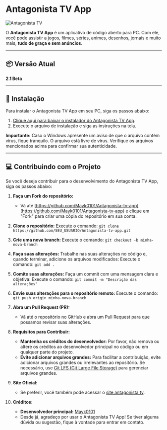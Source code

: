 # Antagonista TV App

![Antagonista TV](https://ik.imagekit.io/2cs1xx8pd/ant%201.gif?updatedAt=1730913415231)

O **Antagonista TV App** é um aplicativo de código aberto para PC. Com ele, você pode assistir a jogos, filmes, séries, animes, desenhos, jornais e muito mais, **tudo de graça e sem anúncios**.

---

## 📦 Versão Atual
**2.1 Beta**

---

## 🚀 Instalação

Para instalar o Antagonista TV App em seu PC, siga os passos abaixo:

1. [Clique aqui para baixar o instalador do Antagonista TV App](https://www.mediafire.com/file/10p4aof9n8n0lu1/Antagonista_TV_Setup_2.1_BETA.exe/file).
2. Execute o arquivo de instalação e siga as instruções na tela.

**Importante:** Caso o Windows apresente um aviso de que o arquivo contém vírus, fique tranquilo. O arquivo está livre de vírus. Verifique os arquivos mencionados acima para confirmar sua autenticidade.

---

## 💻 Contribuindo com o Projeto

Se você deseja contribuir para o desenvolvimento do Antagonista TV App, siga os passos abaixo:

1. **Faça um Fork do repositório:**
   - Vá até [https://github.com/Mayk0101/Antagonista-tv-app](https://github.com/Mayk0101/Antagonista-tv-app) e clique em "Fork" para criar uma cópia do repositório em sua conta.

2. **Clone o repositório:**
   Execute o comando: `git clone https://github.com/SEU_USUARIO/Antagonista-tv-app.git`

3. **Crie uma nova branch:**
   Execute o comando: `git checkout -b minha-nova-branch`

4. **Faça suas alterações:**
   Trabalhe nas suas alterações no código e, quando terminar, adicione os arquivos modificados:
   Execute o comando: `git add .`

5. **Comite suas alterações:**
   Faça um commit com uma mensagem clara e objetiva:
   Execute o comando: `git commit -m "Descrição das alterações"`

6. **Envie suas alterações para o repositório remoto:**
   Execute o comando: `git push origin minha-nova-branch`

7. **Abra um Pull Request (PR):**
   - Vá até o repositório no GitHub e abra um Pull Request para que possamos revisar suas alterações.

8. **Requisitos para Contribuir:**
   - **Mantenha os créditos do desenvolvedor:** Por favor, não remova ou altere os créditos ao desenvolvedor principal no código ou em qualquer parte do projeto.
   - **Evite adicionar arquivos grandes:** Para facilitar a contribuição, evite adicionar arquivos grandes ou irrelevantes ao repositório. Se necessário, use [Git LFS (Git Large File Storage)](https://git-lfs.github.com/) para gerenciar arquivos grandes.

9. **Site Oficial:**
   - Se preferir, você também pode acessar o [site antagonista tv](https://antagonistatv.site).

10. **Créditos:**
    - **Desenvolvedor principal:** [Mayk0101](https://github.com/Mayk0101)
    - Desde já, agradeço por usar o Antagonista TV App! Se tiver alguma dúvida ou sugestão, fique à vontade para entrar em contato.
